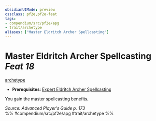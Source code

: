 ```yaml
---
obsidianUIMode: preview
cssclass: pf2e,pf2e-feat
tags:
- compendium/src/pf2e/apg
- trait/archetype
aliases: ["Master Eldritch Archer Spellcasting"]
---
```

# Master Eldritch Archer Spellcasting  *Feat 18*  
[archetype](../../rules/traits/archetype.md)  

- **Prerequisites**: [Expert Eldritch Archer Spellcasting](expert-eldritch-archer-spellcasting-apg.md)

You gain the master spellcasting benefits.

*Source: Advanced Player's Guide p. 173*  
%% #compendium/src/pf2e/apg #trait/archetype %%